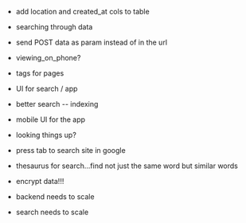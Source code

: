 - add location and created_at cols to table
- searching through data
- send POST data as param instead of in the url
- viewing_on_phone?
- tags for pages
- UI for search / app
- better search -- indexing
- mobile UI for the app

- looking things up?
- press tab to search site in google
- thesaurus for search...find not just the same word but similar words
- encrypt data!!!

- backend needs to scale
- search needs to scale
